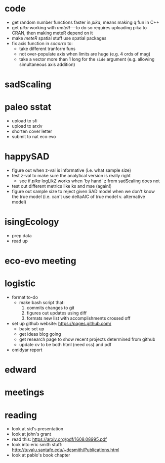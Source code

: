 # code
- get random number functions faster in *pika*, means making q fun in C++
- get *pika* working with *meteR*---to do so requires uploading pika to CRAN, then making meteR depend on it
- make *meteR* spatial stuff use spatial packages
- fix axis function in *socorro* to:
    - take different tranform funs
    - not over-populate axis when limits are huge (e.g. 4 ords of mag)
    - take a vector more than 1 long for the `side` argument (e.g. allowing simultaneous axis addition)


# sadScaling

# paleo sstat
- upload to sfi
- upload to arxiv
- shorten cover letter
- submit to nat eco evo

# happySAD
- figure out when z-val is informative (i.e. what sample size)
- test z-val to make sure the analytical version is really right 
    - see if *pika* logLikZ works when 'by hand' z from sadScaling does not
- test out different metrics like ks and mse (again!)
- figure out sample size to reject given SAD model when we don't know the true model (i.e. can't use deltaAIC of true model v. alternative model)


# isingEcology
- prep data
- read up

# eco-evo meeting

# logistic
- format to-do
    - make bash script that:
        1. commits changes to git
        2. figures out updates using diff
        3. formats new list with accomplishments crossed off
- set up github website: https://pages.github.com/
    - basic set up
    - get ideas blog going
    - get research page to show recent projects determined from github
    - update cv to be both html (need css) and pdf
- omidyar report

# edward

# meetings

# reading
- look at sid's presentation
- look at john's grant
- read this: https://arxiv.org/pdf/1608.08995.pdf
- look into eric smith stuff: http://tuvalu.santafe.edu/~desmith/Publications.html
- look at pablo's book chapter
